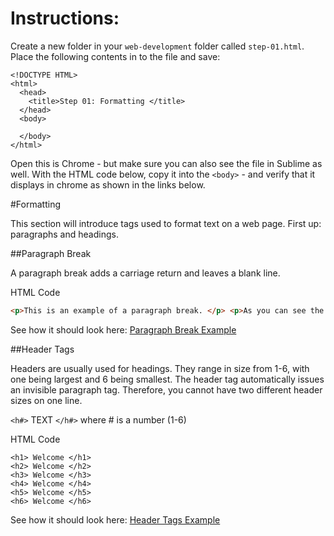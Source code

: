 # Instructions: 

Create a new folder in your `web-development` folder called `step-01.html`. Place the following contents in to the file and save:

~~~
<!DOCTYPE HTML>
<html>
  <head>
    <title>Step 01: Formatting </title>
  </head>
  <body>

  </body>
</html>
~~~

Open this is Chrome - but make sure you can also see the file in Sublime as well. With the HTML code below, copy it into the `<body>` - and verify that it displays in chrome as shown in the links below.


#Formatting

This section will introduce tags used to format text on a web page. First up: paragraphs and headings.


##Paragraph Break

A paragraph break adds a carriage return and leaves a blank line.

HTML Code

~~~html
<p>This is an example of a paragraph break. </p> <p>As you can see the text continues at the beginning of the next line with a blank line in between.</p>
~~~

See how it should look here: <a href="archives/examples/example1.htm" target="_blank">Paragraph Break Example</a>


##Header Tags

Headers are usually used for headings. They range in size from 1-6, with one being largest and 6 being smallest. The header tag automatically issues an invisible paragraph tag. Therefore, you cannot have two different header sizes on one line.

`<h#>` TEXT `</h#>` where # is a number (1-6)

HTML Code
~~~
<h1> Welcome </h1>
<h2> Welcome </h2>
<h3> Welcome </h3>
<h4> Welcome </h4>
<h5> Welcome </h5>
<h6> Welcome </h6>
~~~

See how it should look here:  <a href="archives/examples/Headings.htm" target="_blank">Header Tags Example</a>

